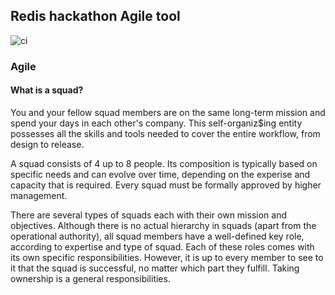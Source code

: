 ## Redis hackathon Agile tool

![ci](https://github.com/niekcandaele/feature-creep/actions/workflows/ci.yml/badge.svg)

### Agile

#### What is a squad?

You and your fellow squad members are on the same long-term mission and spend your days in each other's company. This self-organiz$ing entity possesses all the skills and tools needed to cover the entire workflow, from design to release.

A squad consists of 4 up to 8 people. Its composition is typically based on specific needs and can evolve over time, depending on the experise and capacity that is required. Every squad must be formally approved by higher management.

There are several types of squads each with their own mission and objectives. Although there is no actual hierarchy in squads (apart from the operational authority), all squad members have a well-defined key role, according to expertise and type of squad. Each of these roles comes with its own specific responsibilities. However, it is up to every member to see to it that the squad is successful, no matter which part they fulfill. Taking ownership is a general responsibilities.
